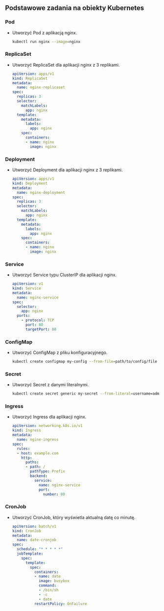## Podstawowe zadania na obiekty Kubernetes

### Pod
- Utworzyć Pod z aplikacją nginx.
  ```sh
  kubectl run nginx --image=nginx
  ```

### ReplicaSet
- Utworzyć ReplicaSet dla aplikacji nginx z 3 replikami.
  ```yaml
  apiVersion: apps/v1
  kind: ReplicaSet
  metadata:
    name: nginx-replicaset
  spec:
    replicas: 3
    selector:
      matchLabels:
        app: nginx
    template:
      metadata:
        labels:
          app: nginx
      spec:
        containers:
        - name: nginx
          image: nginx
  ```

### Deployment
- Utworzyć Deployment dla aplikacji nginx z 3 replikami.
  ```yaml
  apiVersion: apps/v1
  kind: Deployment
  metadata:
    name: nginx-deployment
  spec:
    replicas: 3
    selector:
      matchLabels:
        app: nginx
    template:
      metadata:
        labels:
          app: nginx
      spec:
        containers:
        - name: nginx
          image: nginx
  ```

### Service
- Utworzyć Service typu ClusterIP dla aplikacji nginx.
  ```yaml
  apiVersion: v1
  kind: Service
  metadata:
    name: nginx-service
  spec:
    selector:
      app: nginx
    ports:
      - protocol: TCP
        port: 80
        targetPort: 80
  ```

### ConfigMap
- Utworzyć ConfigMap z pliku konfiguracyjnego.
  ```sh
  kubectl create configmap my-config --from-file=path/to/config/file
  ```

### Secret
- Utworzyć Secret z danymi literalnymi.
  ```sh
  kubectl create secret generic my-secret --from-literal=username=admin --from-literal=password=secret
  ```

### Ingress
- Utworzyć Ingress dla aplikacji nginx.
  ```yaml
  apiVersion: networking.k8s.io/v1
  kind: Ingress
  metadata:
    name: nginx-ingress
  spec:
    rules:
    - host: example.com
      http:
        paths:
        - path: /
          pathType: Prefix
          backend:
            service:
              name: nginx-service
              port:
                number: 80
  ```

### CronJob
- Utworzyć CronJob, który wyświetla aktualną datę co minutę.
  ```yaml
  apiVersion: batch/v1
  kind: CronJob
  metadata:
    name: date-cronjob
  spec:
    schedule: "* * * * *"
    jobTemplate:
      spec:
        template:
          spec:
            containers:
            - name: date
              image: busybox
              command:
              - /bin/sh
              - -c
              - date
            restartPolicy: OnFailure
  ```
